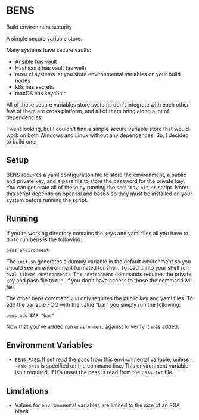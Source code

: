BENS
====
Build environment security

A simple secure variable store.

Many systems have secure vaults:
* Ansible has vault
* Hashicorp has vault (as well)
* most ci systems let you store environmental variables on your build nodes
* k8s has secrets
* macOS has keychain

All of these secure variables store systems don't integrate with each other, few of them are cross platform, and all of them bring along a lot of dependencies.

I went looking, but I couldn't find a simple secure variable store that would work on both Windows and Linux without any dependences. So, I decided to build one.

Setup
-----
BENS requires a yaml configuration file to store the environment, a public and private key, and a pass file to store the password for the private key. You can generate all of these by running the `scripts\init.sh` script. Note: this script depends on openssl and bas64 so they must be installed on your system before running the script.

Running
-------
If you're working directory contains the keys and yaml files all you have to do to run bens is the following:

    bens environment

The `init.sh` generates a dummy variable in the default environment so you should see an environment formated for shell. To load it into your shell run `eval $(bens environment)`.  The `environment` commands requires the private key and pass file to run. If you don't have access to those the command will fail.

The other bens command `add` only requires the public key and yaml files. To add the variable FOO with the value "bar" you simply run the following:

    bens add BAR "bar"

Now that you've added run `environment` against to verify it was added.

Environment Variables
---------------------
* `BENS_PASS`: If set read the pass from this environmental variable, unless `--ask-pass` is specified on the command line. This environment variable isn't required, if it's unset the pass is read from the `pass.txt` file.

Limitations
-----------
* Values for environmental variables are limited to the size of an RSA block
